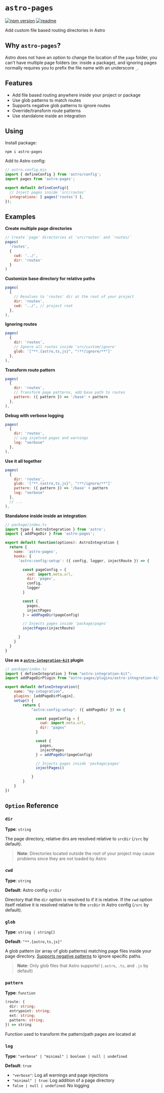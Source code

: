 # `astro-pages`

[![npm version](https://img.shields.io/npm/v/astro-pages?labelColor=red&color=grey)](https://www.npmjs.com/package/astro-pages)
[![readme](https://img.shields.io/badge/README-blue)](https://www.npmjs.com/package/astro-pages)

Add custom file based routing directories in Astro

## Why `astro-pages`?

Astro does not have an option to change the location of the `page` folder, you can't have multiple page folders (ex: inside a package), and ignoring pages normally requires you to prefix the file name with an underscore `_`.

## Features
- Add file based routing anywhere inside your project or package
- Use glob patterns to match routes
- Supports negative glob patterns to ignore routes
- Override/transform route patterns
- Use standalone inside an integration

## Using

Install package:

```
npm i astro-pages  
```

Add to Astro config:
```js
// astro.config.mjs
import { defineConfig } from 'astro/config';
import pages from 'astro-pages';

export default defineConfig({
  // Inject pages inside 'src/routes'
  integrations: [ pages('routes') ],
});
```

## Examples

**Create multiple page directories**

```js
// Create 'page' directories at 'src/routes' and `routes/`
pages(
  'routes', 
  {
    cwd: '../',
    dir: 'routes'
  }
)
```

**Customize base directory for relative paths**

```js
pages(
  {
    // Resolves to 'routes' dir at the root of your project
    dir: 'routes',
    cwd: '../', // project root
  },
),
```

**Ignoring routes**

```js
pages(
  {
    dir: 'routes',
    // Ignore all routes inside 'src/custom/ignore'
    glob: '["**.{astro,ts,js}", "!**/ignore/**"]'
  },
),
```

**Transform route pattern**

```js
pages(
  {
    dir: 'routes',
    // Transform page patterns, add base path to routes
    pattern: ({ pattern }) => '/base' + pattern 
  },
),
```

**Debug with verbose logging**

```js
pages(
  {
    dir: 'routes',
    // Log injetced pages and warnings
    log: "verbose"
  },
),
```

**Use it all together**

```js
pages(
  {
    dir: 'routes',
    glob: '["**.{astro,ts,js}", "!**/ignore/**"]'
    pattern: ({ pattern }) => '/base' + pattern 
    log: "verbose"
  },
  // ...
),
```

**Standalone inside inside an integration**:

```js
// package/index.ts
import type { AstroIntegration } from 'astro';
import { addPageDir } from 'astro-pages';

export default function(options): AstroIntegration {  
  return {
    name: 'astro-pages',
    hooks: {
      'astro:config:setup': ({ config, logger, injectRoute }) => {

        const pageConfig = {
          cwd: import.meta.url,
          dir: 'pages',
          config,
          logger
        }

        const { 
          pages,
          injectPages 
        } = addPageDir(pageConfig)

        // Injects pages inside 'package/pages'
        injectPages(injectRoute)

      }
    }
  }
}
```

**Use as a [`astro-integration-kit`](https://astro-integration-kit.netlify.app/getting-started/installation/) plugin**

```js
// package/index.ts
import { defineIntegration } from "astro-integration-kit";
import addPageDirPlugin from "astro-pages/plugins/astro-integration-kit.ts";

export default defineIntegration({
    name: "my-integration",
    plugins: [addPageDirPlugin],
    setup() {
        return {
            "astro:config:setup": ({ addPageDir }) => {

              const pageConfig = {
                cwd: import.meta.url,
                dir: "pages"
              }

              const { 
                pages,
                injectPages 
              } = addPageDir(pageConfig)

              // Injects pages inside 'package/pages'
              injectPages()

            }
        }
    }
})
```

## `Option` Reference

### `dir`

**Type**: `string`

The page directory, relative dirs are resolved relative to `srcDir` (`/src` by default).

> **Note**: Directories located outside the root of your project may cause problems since they are not loaded by Astro

### `cwd`

**Type**: `string`

**Default**: Astro config `srcDir`

Directory that the `dir` option is resolved to if it is relative. If the `cwd` option itself relative it is resolved relative to the `srcDir` in Astro config (`/src` by default).

### `glob`

**Type**: `string | string[]`

**Default**: `"**.{astro,ts,js}"`

A glob pattern (or array of glob patterns) matching page files inside your page directory. [Supports negative patterns](https://www.npmjs.com/package/fast-glob#how-to-exclude-directory-from-reading) to ignore specific paths. 

> **Note**: Only glob files that Astro supports! (`.astro`, `.ts`, and `.js` by default)

### `pattern`

**Type**: `function`

```ts
(route: {
  dir: string;
  entrypoint: string;
  ext: string;
  pattern: string;
}) => string
```

Function used to transform the pattern/path pages are located at

### `log`

**Type**: `"verbose" | "minimal" | boolean | null | undefined`

**Default**: `true`

- `"verbose"`: Log all warnings and page injections
- `"minimal" | true`: Log addition of a page directory
- `false | null | undefined`: No logging
